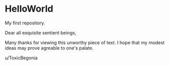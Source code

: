 # HelloWorld
My first repository.

Dear all exquisite sentient beings,

Many thanks for viewing this unworthy piece of text.
I hope that my modest ideas may prove agreable to one's palate.

u/ToxicBegonia
